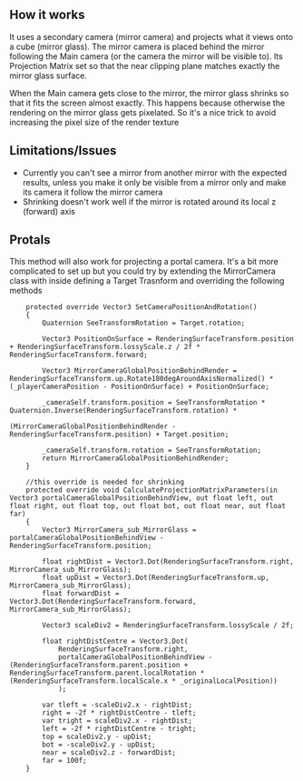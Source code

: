 ## How it works

It uses a secondary camera (mirror camera) and projects what it views onto a cube (mirror glass).
The mirror camera is placed behind the mirror following the Main camera (or the camera the mirror will be visible to).
Its Projection Matrix set so that the near clipping plane matches exactly the mirror glass surface.

When the Main camera gets close to the mirror, the mirror glass shrinks so that it fits the screen almost exactly.
This happens because otherwise the rendering on the mirror glass gets pixelated. So it's a nice trick to avoid increasing the pixel size of the render texture


## Limitations/Issues

* Currently you can't see a mirror from another mirror with the expected results, unless you make it only be visible from a mirror only and make its camera it follow the mirror camera
* Shrinking doesn't work well if the mirror is rotated around its local z (forward) axis

## Protals

This method will also work for projecting a portal camera.
It's a bit more complicated to set up but you could try by extending the MirrorCamera class with inside defining a Target Trasnform and overriding the following methods


```
    protected override Vector3 SetCameraPositionAndRotation()
    {
        Quaternion SeeTransformRotation = Target.rotation;

        Vector3 PositionOnSurface = RenderingSurfaceTransform.position + RenderingSurfaceTransform.lossyScale.z / 2f * RenderingSurfaceTransform.forward;

        Vector3 MirrorCameraGlobalPositionBehindRender = RenderingSurfaceTransform.up.Rotate180degAroundAxisNormalized() * (_playerCameraPosition - PositionOnSurface) + PositionOnSurface;

        _cameraSelf.transform.position = SeeTransformRotation * Quaternion.Inverse(RenderingSurfaceTransform.rotation) *
                                            (MirrorCameraGlobalPositionBehindRender - RenderingSurfaceTransform.position) + Target.position;

        _cameraSelf.transform.rotation = SeeTransformRotation;
        return MirrorCameraGlobalPositionBehindRender;
    }

    //this override is needed for shrinking
    protected override void CalculateProjectionMatrixParameters(in Vector3 portalCameraGlobalPositionBehindView, out float left, out float right, out float top, out float bot, out float near, out float far)
    {
        Vector3 MirrorCamera_sub_MirrorGlass = portalCameraGlobalPositionBehindView - RenderingSurfaceTransform.position;

        float rightDist = Vector3.Dot(RenderingSurfaceTransform.right, MirrorCamera_sub_MirrorGlass);
        float upDist = Vector3.Dot(RenderingSurfaceTransform.up, MirrorCamera_sub_MirrorGlass);
        float forwardDist = Vector3.Dot(RenderingSurfaceTransform.forward, MirrorCamera_sub_MirrorGlass);

        Vector3 scaleDiv2 = RenderingSurfaceTransform.lossyScale / 2f;

        float rightDistCentre = Vector3.Dot(
            RenderingSurfaceTransform.right,
            portalCameraGlobalPositionBehindView - (RenderingSurfaceTransform.parent.position + RenderingSurfaceTransform.parent.localRotation * (RenderingSurfaceTransform.localScale.x * _originalLocalPosition))
            );

        var tleft = -scaleDiv2.x - rightDist;
        right = -2f * rightDistCentre - tleft;
        var tright = scaleDiv2.x - rightDist;
        left = -2f * rightDistCentre - tright;
        top = scaleDiv2.y - upDist;
        bot = -scaleDiv2.y - upDist;
        near = scaleDiv2.z - forwardDist;
        far = 100f;
    }
```